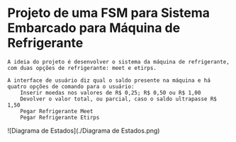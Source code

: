 # Projeto de uma FSM para Sistema Embarcado para Máquina de Refrigerante

	A ideia do projeto é desenvolver o sistema da máquina de refrigerante, com duas opções de refrigerante: meet e etirps.

	A interface de usuário diz qual o saldo presente na máquina e há quatro opções de comando para o usuário:
		Inserir moedas nos valores de R$ 0,25; R$ 0,50 ou R$ 1,00
		Devolver o valor total, ou parcial, caso o saldo ultrapasse R$ 1,50
		Pegar Refrigerante Meet
		Pegar Refrigerante Etirps

![Diagrama de Estados](./Diagrama de Estados.png)
